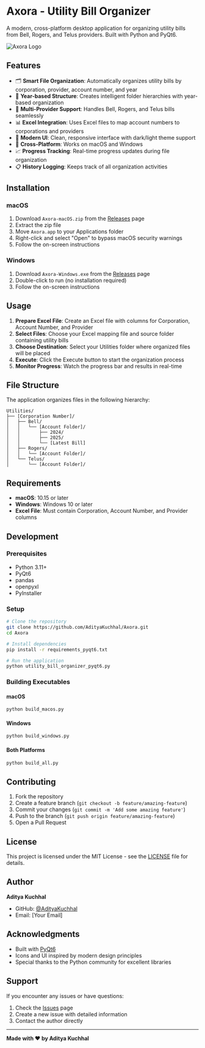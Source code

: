 # Axora - Utility Bill Organizer

A modern, cross-platform desktop application for organizing utility bills from Bell, Rogers, and Telus providers. Built with Python and PyQt6.

![Axora Logo](axora.ico)

## Features

- 🗂️ **Smart File Organization**: Automatically organizes utility bills by corporation, provider, account number, and year
- 📅 **Year-based Structure**: Creates intelligent folder hierarchies with year-based organization
- 🏢 **Multi-Provider Support**: Handles Bell, Rogers, and Telus bills seamlessly
- 📊 **Excel Integration**: Uses Excel files to map account numbers to corporations and providers
- 🎨 **Modern UI**: Clean, responsive interface with dark/light theme support
- 📱 **Cross-Platform**: Works on macOS and Windows
- 📈 **Progress Tracking**: Real-time progress updates during file organization
- 📋 **History Logging**: Keeps track of all organization activities

## Installation

### macOS
1. Download `Axora-macOS.zip` from the [Releases](https://github.com/AdityaKuchhal/Axora/releases) page
2. Extract the zip file
3. Move `Axora.app` to your Applications folder
4. Right-click and select "Open" to bypass macOS security warnings
5. Follow the on-screen instructions

### Windows
1. Download `Axora-Windows.exe` from the [Releases](https://github.com/AdityaKuchhal/Axora/releases) page
2. Double-click to run (no installation required)
3. Follow the on-screen instructions

## Usage

1. **Prepare Excel File**: Create an Excel file with columns for Corporation, Account Number, and Provider
2. **Select Files**: Choose your Excel mapping file and source folder containing utility bills
3. **Choose Destination**: Select your Utilities folder where organized files will be placed
4. **Execute**: Click the Execute button to start the organization process
5. **Monitor Progress**: Watch the progress bar and results in real-time

## File Structure

The application organizes files in the following hierarchy:

```
Utilities/
├── [Corporation Number]/
│   ├── Bell/
│   │   └── [Account Folder]/
│   │       ├── 2024/
│   │       ├── 2025/
│   │       └── [Latest Bill]
│   ├── Rogers/
│   │   └── [Account Folder]/
│   └── Telus/
│       └── [Account Folder]/
```

## Requirements

- **macOS**: 10.15 or later
- **Windows**: Windows 10 or later
- **Excel File**: Must contain Corporation, Account Number, and Provider columns

## Development

### Prerequisites
- Python 3.11+
- PyQt6
- pandas
- openpyxl
- PyInstaller

### Setup
```bash
# Clone the repository
git clone https://github.com/AdityaKuchhal/Axora.git
cd Axora

# Install dependencies
pip install -r requirements_pyqt6.txt

# Run the application
python utility_bill_organizer_pyqt6.py
```

### Building Executables

#### macOS
```bash
python build_macos.py
```

#### Windows
```bash
python build_windows.py
```

#### Both Platforms
```bash
python build_all.py
```

## Contributing

1. Fork the repository
2. Create a feature branch (`git checkout -b feature/amazing-feature`)
3. Commit your changes (`git commit -m 'Add some amazing feature'`)
4. Push to the branch (`git push origin feature/amazing-feature`)
5. Open a Pull Request

## License

This project is licensed under the MIT License - see the [LICENSE](LICENSE) file for details.

## Author

**Aditya Kuchhal**
- GitHub: [@AdityaKuchhal](https://github.com/AdityaKuchhal)
- Email: [Your Email]

## Acknowledgments

- Built with [PyQt6](https://www.riverbankcomputing.com/software/pyqt/)
- Icons and UI inspired by modern design principles
- Special thanks to the Python community for excellent libraries

## Support

If you encounter any issues or have questions:

1. Check the [Issues](https://github.com/AdityaKuchhal/Axora/issues) page
2. Create a new issue with detailed information
3. Contact the author directly

---

**Made with ❤️ by Aditya Kuchhal**

